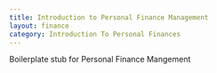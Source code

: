 ```yaml
---
title: Introduction to Personal Finance Management
layout: finance
category: Introduction To Personal Finances
---
```


Boilerplate stub for Personal Finance Mangement





